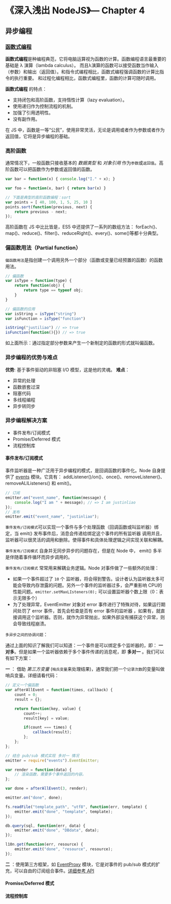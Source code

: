 # 《深入浅出 NodeJS》— Chapter 4
##  异步编程

### [函数式编程](http://baike.baidu.com/link?url=Z4B2eNi8XykgqYQr6leg45PsgPxH0YfeRyienymIzvbPNgLm5-ASzZAKQoNX6FHVZ8GK-Q_igmlmE-Mpd0dn7q)

**函数式编程**是种编程典范，它将电脑运算视为函数的计算。函数编程语言最重要的基础是 λ 演算（lambda calculus）。
而且λ演算的函数可以接受函数当作输入（参数）和输出（返回值）。和指令式编程相比，函数式编程强调函数的计算比指令的执行重要。
和过程化编程相比，函数式编程里，函数的计算可随时调用。

**函数式编程** 的特点：

-   支持闭包和高阶函数，支持惰性计算（lazy evaluation）。
-   使用递归作为控制流程的机制。
-   加强了引用透明性。
-   没有副作用。

在 JS 中，函数是一等“公民”，使用非常灵活，无论是调用或者作为参数或者作为返回值，它将是异步编程的基础。

### 高阶函数

通常情况下，一般函数只接收基本的 *数据类型* 和 *对象引用* 作为`参数`或`返回值`。高阶函数可以把函数作为参数或返回值的函数。

```js
var bar = function(x) { console.log("I." + x); }

var foo = function(x, bar) { return bar(x) }

// 下面是典型的高阶函数编程：sort
var points = [ 40, 100, 1, 5, 25, 10 ]
points.sort(function(previous, next) {
    return previous - next;
});
```

高阶函数在 JS 中比比皆是，ES5 中还提供了一系列的数组方法： forEach()、map()、reduce()、filter()、reduceRight()、every()、some()等都十分典型。

### 偏函数用法（Partial function）

`偏函数用法`是指创建一个调用另外一个部分（函数或变量已经预置的函数）的函数用法。

```js
// 偏函数
var isType = function(type) {
    return function(obj) {
        return type == typeof obj;
    }
}

// 偏函数的应用
var isString = isType("string")
var isFunction = isType("function")

isString("justiliao") // => true
isFunction(function(){}) // => true

```

如上面所示：通过指定部分参数来产生一个新制定的函数的形式就叫偏函数。

### 异步编程的优势与难点

**优势**: 基于事件驱动的非阻塞 I/O 模型，这是他的灵魂。
**难点**：

-   异常的处理
-   函数嵌套过深
-   阻塞代码
-   多线程编程
-   异步转同步

### 异步编程解决方案

-   事件发布/订阅模式
-   Promise/Deferred 模式
-   流程控制库

#### 事件发布/订阅模式

事件监听器是一种广泛用于异步编程的模式，是回调函数的事件化。Node 自身提供了 [events](http://nodeapi.ucdok.com/#/api/events.html) 模块。它具有： addListener()/on()、once()、removeListener()、removeALlListeners() 和 emit()。

```js
// 订阅
emitter.on("event_name", function(message) { 
    console.log("I am " + message); // => I am justinliao
});
// 发布
emitter.emit("event_name", "justinliao");
```

`事件发布/订阅模式`可以实现一个事件与多个处理函数（回调函数或叫监听器）绑定，当 emit() 发布事件后，消息会传递给绑定这个事件的所有监听器
调用并且，监听器可以很灵活的调用和删除。使得事件和具体处理逻辑之间实现关联和解耦。

`事件发布/订阅模式` 自身并无同步异步的问题存在，但是在 Node 中， emit() 多半是伴随着事件循环而异步调用的。

`事件发布/订阅模式` 常常用来解耦业务逻辑。Node 对事件做了一些额外的处理：

-   如果一个事件超过了 `10` 个 监听器，将会得到警告。设计者认为监听器太多可能会导致内存泄露的问题。另外一个事件的监听器过多，会严重影响
CPU的性能问题。`emitter.setMaxLIsteners(0);` 可以设置监听器个数上限（0：表示无限多个）
-   为了处理异常，EventEmitter 对象对 error 事件进行了特殊对待，如果运行期间处罚了 error 事件，首先会检查是否有 error 事件的监听器
，如果有，就直接调用这个监听器。否则，就作为异常抛出，如果外部没有捕获这个异常，则会导致线程崩溃。

`多异步之间的协调问题`：

通过上面的知识了解我们可以知道：一个事件是可以绑定多个监听器的，即： **一对多**。但是如果一个监听器依赖于多个事件传递的消息呢，即 **多对一** 。我们可以有如下方案：

**一** ： 借助 *第三方变量* (`哨兵变量`来处理结果)，通常我们把一个`记录次数`的变量叫做哨兵变量。详细请看代码：

```js
// 定义一个偏函数
var afterAllEvent = function(times, callback) {
    count = 0;
    result = {};

    return function(key, value) {
        count++;
        result[key] = value;

        if(count === times) {
            callback(result);
        };
    };
};

// 结合 pub/sub 模式实现 多对一 情况
emitter = require("events").EventEmitter;

var render = function(data) { 
    // 渲染函数，需要多个事件返回的内容。
};

var done = afterAllEvent(3, render);

emitter.on("done", done);

fs.readFile("template_path", "utf8", function(err, template) {
    emitter.emit("done", "template", template);
});

db.query(sql, function(err, data) {
    emitter.emit("done", "DBdata", data);
});

l10n.get(function(err, resource) {
    emitter.emit("done", "resource", resource);
});
```

**二** ：使用第三方框架，如 [EventProxy](https://github.com/JacksonTian/eventproxy) 模块，它是对事件的 pub/sub 模式的扩充，可以自由的订阅组合事件。[详细参考 API](http://html5ify.com/eventproxy/api.html)

#### Promise/Deferred 模式

#### 流程控制库
